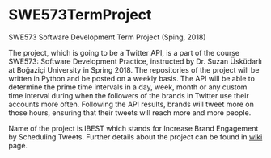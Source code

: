 # SWE573TermProject
SWE573 Software Development Term Project (Sping, 2018)

The project, which is going to be a Twitter API, is a part of the course SWE573: Software Development Practice, instructed by Dr. Suzan Üsküdarlı at Boğaziçi University in Spring 2018. The repositories of the project will be written in Python and be posted on a weekly basis.
The API will be able to determine the prime time intervals in a day, week, month or any custom time interval during when the followers of the brands in Twitter use their accounts more often. Following the API results, brands will tweet more on those hours, ensuring that their tweets will reach more and more people.

Name of the project is IBEST which stands for Increase Brand Engagement by Scheduling Tweets. Further details about the project can be found in [wiki](https://github.com/korayozgurbuz/SWE573TermProject/wiki) page.
